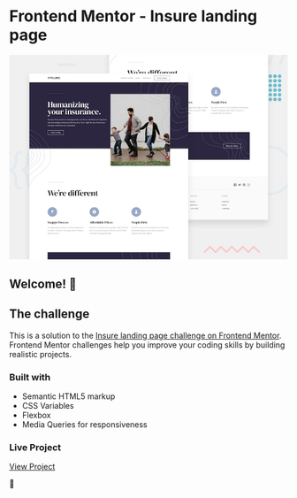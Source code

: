 # Frontend Mentor - Insure landing page

![Design preview for the Insure landing page coding challenge](./design/desktop-preview.jpg)

## Welcome! 👋

## The challenge
This is a solution to the [Insure landing page challenge on Frontend Mentor](https://www.frontendmentor.io/challenges/insure-landing-page-uTU68JV8). Frontend Mentor challenges help you improve your coding skills by building realistic projects. 

### Built with

- Semantic HTML5 markup
- CSS Variables
- Flexbox
- Media Queries for responsiveness

### Live Project
[View Project](https://trishachi.github.io/insure-landing-page/)

 🚀
